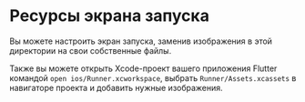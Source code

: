 # Ресурсы экрана запуска

Вы можете настроить экран запуска, заменив изображения в этой директории на свои собственные файлы.

Также вы можете открыть Xcode-проект вашего приложения Flutter командой `open ios/Runner.xcworkspace`, выбрать `Runner/Assets.xcassets` в навигаторе проекта и добавить нужные изображения.
